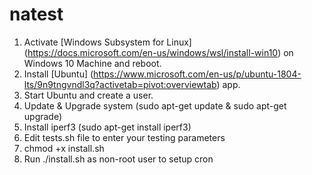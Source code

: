 # natest
1. Activate [Windows Subsystem for Linux] (https://docs.microsoft.com/en-us/windows/wsl/install-win10) on Windows 10 Machine and reboot.
2. Install [Ubuntu] (https://www.microsoft.com/en-us/p/ubuntu-1804-lts/9n9tngvndl3q?activetab=pivot:overviewtab) app.
3. Start Ubuntu and create a user.
4. Update & Upgrade system (sudo apt-get update & sudo apt-get upgrade)
5. Install iperf3 (sudo apt-get install iperf3)
6. Edit tests.sh file to enter your testing parameters
7. chmod +x install.sh
8. Run ./install.sh as non-root user to setup cron
